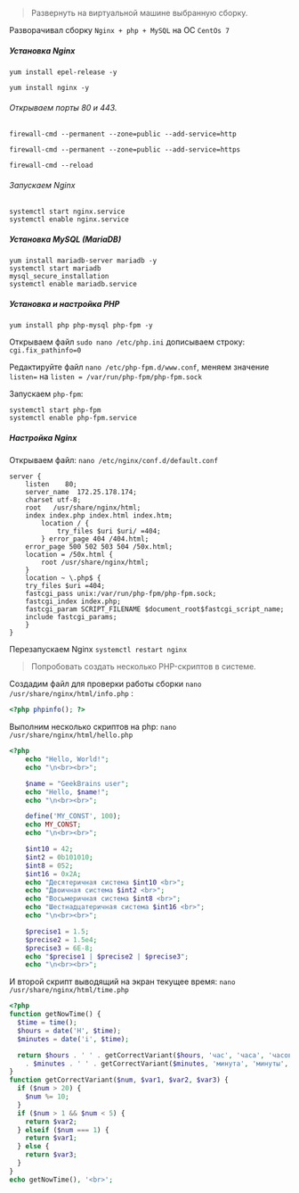 > Развернуть на виртуальной машине выбранную сборку.

Разворачивал сборку `Nginx + php + MySQL` на ОС `CentOs 7`

##### Установка Nginx 
```
yum install epel-release -y

yum install nginx -y

```
######  Открываем порты 80 и 443.
```
firewall-cmd --permanent --zone=public --add-service=http 

firewall-cmd --permanent --zone=public --add-service=https 

firewall-cmd --reload
```

###### Запускаем Nginx
```
systemctl start nginx.service
systemctl enable nginx.service 
```
##### Установка MySQL (MariaDB)

```
yum install mariadb-server mariadb -y 
systemctl start mariadb 
mysql_secure_installation
systemctl enable mariadb.service
```

##### Установка и настройка PHP
```
yum install php php-mysql php-fpm -y 
```
Открываем файл `sudo nano /etc/php.ini` дописываем строку: `cgi.fix_pathinfo=0`

Редактируйте файл `nano /etc/php-fpm.d/www.conf`, меняем значение `listen=` на `listen = /var/run/php-fpm/php-fpm.sock`

Запускаем `php-fpm`:

```
systemctl start php-fpm
systemctl enable php-fpm.service
```

##### Настройка Nginx 

Открываем файл: `nano /etc/nginx/conf.d/default.conf`

```
server {
    listen    80;
    server_name  172.25.178.174;
    charset utf-8;
    root   /usr/share/nginx/html;
    index index.php index.html index.htm;
        location / {
            try_files $uri $uri/ =404;
        } error_page 404 /404.html;
    error_page 500 502 503 504 /50x.html;
    location = /50x.html {
        root /usr/share/nginx/html;
    }
    location ~ \.php$ {
    try_files $uri =404;
    fastcgi_pass unix:/var/run/php-fpm/php-fpm.sock;
    fastcgi_index index.php;
    fastcgi_param SCRIPT_FILENAME $document_root$fastcgi_script_name;
    include fastcgi_params;
    }
}
```

Перезапускаем Nginx `systemctl restart nginx`

> Попробовать создать несколько PHP-скриптов в системе.

Создадим файл для проверки работы сборки `nano /usr/share/nginx/html/info.php` :
```php
<?php phpinfo(); ?>
```

Выполним несколько скриптов на php:
`nano /usr/share/nginx/html/hello.php`

```php
<?php
    echo "Hello, World!";
    echo "\n<br><br>";

    $name = "GeekBrains user";
    echo "Hello, $name!";
    echo "\n<br><br>";

    define('MY_CONST', 100);
    echo MY_CONST;
    echo "\n<br><br>";

    $int10 = 42;
    $int2 = 0b101010;
    $int8 = 052;
    $int16 = 0x2A;
    echo "Десятеричная система $int10 <br>";
    echo "Двоичная система $int2 <br>";
    echo "Восьмеричная система $int8 <br>";
    echo "Шестнадцатеричная система $int16 <br>";
    echo "\n<br><br>";

    $precise1 = 1.5;
    $precise2 = 1.5e4;
    $precise3 = 6E-8;
    echo "$precise1 | $precise2 | $precise3";
    echo "\n<br><br>";
```

И второй скрипт выводящий на экран текущее время:
`nano /usr/share/nginx/html/time.php`

```php
<?php
function getNowTime() {
  $time = time();
  $hours = date('H', $time);
  $minutes = date('i', $time);

  return $hours . ' ' . getCorrectVariant($hours, 'час', 'часа', 'часов') . ' '
    . $minutes . ' ' . getCorrectVariant($minutes, 'минута', 'минуты', 'минут');
}
function getCorrectVariant($num, $var1, $var2, $var3) {
  if ($num > 20) {
    $num %= 10;
  }
  if ($num > 1 && $num < 5) {
    return $var2;
  } elseif ($num === 1) {
    return $var1;
  } else {
    return $var3;
  }
}
echo getNowTime(), '<br>';
```


